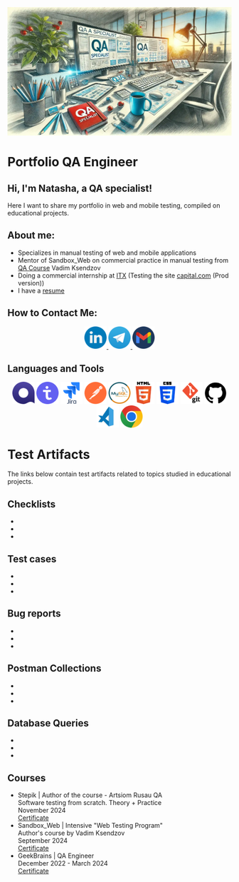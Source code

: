 ![Header](https://github.com/KHADAKOUSKAYANATALLIA/KHADAKOUSKAYANATALLIA/blob/main/Assets/rabochee-mesto-qa-inzhenera.jpg)

# Portfolio QA Engineer

## Hi, I'm Natasha, a QA specialist!

Here I want to share my portfolio in web and mobile testing, compiled on educational projects.

## About me:
- Specializes in manual testing of web and mobile applications
- Mentor of Sandbox_Web on commercial practice in manual testing from [QA Course](https://www.linkedin.com/company/qa-course-by-vadim-ksendzov/posts/) Vadim Ksendzov
- Doing a commercial internship at [ITX](https://www.linkedin.com/company/itxqa/) 
(Testing the site [capital.com](https://capital.com/en-au) (Prod version))
- I have a [resume](file:///D:/%D0%9D%D0%B0%D1%82%D0%B0%D1%88%D0%B0/HTML_CV/index.html)

## How to Contact Me:

<div style="text-align: center;">
    <a href="https://www.linkedin.com/in/natallia-khadakouskaya/" target="_blank">
    <img src="Social/LinkedIn.png" alt="LinkedIn" width="50" height="50">
    </a>
    <a href="https://t.me/natasha_hmelik" target="_blank">
    <img src="Social/Telegram.png" alt="Telegram" width="50" height="50">
    </a>
    <a href="mailto:natasha8775735@gmail.com">
    <img src="Social/Gmail.png" alt="Email" width="50" height="50">
    </a>
</div>


## Languages and Tools
<!-- ![Qase](https://img.shields.io/badge/-Qase-4F37BF?style=for-the-badge&logo=Qase&logoColor=#FFFFFF)
![TestIT](https://img.shields.io/badge/-TestIT-3B74BF?style=for-the-badge&logo=TestIT&logoColor=#FFFFFF)
![Jira](https://img.shields.io/badge/-Jira-0055E0?style=for-the-badge&logo=Jira&logoColor=#FFFFFF)
![Postman](https://img.shields.io/badge/-Postman-EB6345?style=for-the-badge&logo=Postman&logoColor=FEFFFF)
![MySQL](https://img.shields.io/badge/-MySQL-407091?style=for-the-badge&logo=MySQL&logoColor=FEFFFF)
![HTML](https://img.shields.io/badge/-HTML-ED5934?style=for-the-badge&logo=HTML5&logoColor=FEFFFF)
![CSS](https://img.shields.io/badge/-CSS-0C76B9?style=for-the-badge&logo=CSS3&logoColor=FEFFFF)
![GIT](https://img.shields.io/badge/-GIT-ED3F39?style=for-the-badge&logo=GIT&logoColor=FEFFFF)
![GitHub](https://img.shields.io/badge/-GitHub-000000?style=for-the-badge&logo=GitHub&logoColor=FEFFFF)
![Visual Studio Code](https://img.shields.io/badge/-VS_Code-0E77B5?style=for-the-badge&logo=VS_Code&logoColor=FEFFFF)
![Windows](https://img.shields.io/badge/-Windows-0E77B5?style=for-the-badge&logo=Windows&logoColor=FEFFFF) -->


<!-- ![Qase](Tools/Qase.io.png)
![TestIT](Tools/TestIT.png)
[Jira](Tools/jira-original-wordmark.svg)
![Postman](Tools/Postman.png)
![MySQL](Tools/mysql-original-wordmark.svg)
![HTML](Tools/html5-original-wordmark.svg)
![CSS](Tools/CSS-Logo.png)
![GIT](Tools/git-original-wordmark.svg)
![GitHub](Tools/GitHub-Logo.png)
![Visual Studio Code](Tools/vs_code_icon.jpeg)
![Chrome](Tools/chrome-original-wordmark.svg) -->

<div style="text-align: center;">
<img src="Tools/Qase.io.png" alt="Qase.io" width="50" height="50">
<img src="Tools/TestIT.png" alt="TestIT" width="50" height="50">
<img src="Tools/Jira.svg" alt="Jira" width="50" height="50">
<img src="Tools/Postman.png" alt="Postman" width="50" height="50">
<img src="Tools/MySQL.jpg" alt="MySql" width="50" height="50">
<img src="Tools/HTML5.png" alt="HTML" width="50" height="50">
<img src="Tools/CSS3.png" alt="CSS3" width="50" height="50">
<img src="Tools/Git.png" alt="Git" width="50" height="50">
<img src="Tools/GitHub.png" alt="GitHub" width="50" height="50">
<img src="Tools/VS_Code.jpeg" alt="VS_Code" width="50" height="50">
<img src="Tools/Google_Chrome.png" alt="Chrome" width="50" height="50">
</div>


<!-- [![Anurag's GitHub stats](https://github-readme-stats.vercel.app/api?username=KHADAKOUSKAYANATALLIA&show_icons=true)](https://github.com/anuraghazra/github-readme-stats) -->

# Test Artifacts
The links below contain test artifacts related to topics studied in educational projects.

## Checklists
-
-
-

## Test cases
-
-
-

## Bug reports
-
-
-

## Postman Collections
-
-
-

## Database Queries
-
-
-
<!-- - Checklists  -->
<!-- [Check-lists] (ссылка на сайт) -->
<!-- - Test cases -->
<!-- [Test cases] (ссылка на сайт) -->
<!-- - Bug reports -->
<!-- [Bug reports] (ссылка на сайт) -->
<!-- - Postman Collections -->
<!-- [Postman Collections] (ссылка на сайт) -->
<!-- - Database Queries -->
<!-- [Database Queries] (ссылка на сайт) -->

<!-- Testing Documentation (чек-листы, тест-кейсы, баг-репорты)
Web Application Testing
Mobile Application Testing
Postman Collections for API Testing
Database Queries -->

## Courses
- Stepik | Author of the course - Artsiom Rusau QA <br>
Software testing from scratch. Theory + Practice <br> 
November 2024 <br>
[Certificate](https://drive.google.com/file/d/1py2Lds_mjsmmzNrqfgA9WJQr0ii3jR_q/view?usp=sharing)
- Sandbox_Web | Intensive "Web Testing Program"<br> Author's course by Vadim Ksendzov<br>
September 2024 <br>
[Certificate](https://drive.google.com/file/d/18y8dChudTj7R0HtyXua5IAoJJCdRxOwV/view?usp=sharing)
- GeekBrains | QA Engineer <br>
December 2022 - March 2024 <br>
[Certificate](https://drive.google.com/file/d/1J66Oi5q6BL_zYmaM4k5yRtAwo9X4_TxB/view?usp=sharing)


